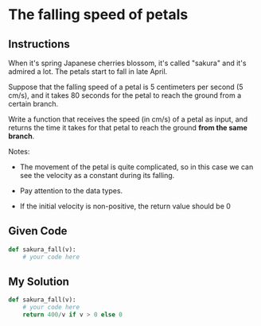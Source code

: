 # The falling speed of petals

## Instructions

When it's spring Japanese cherries blossom, it's called "sakura" and it's admired a lot. The petals start to fall in late April.

Suppose that the falling speed of a petal is 5 centimeters per second (5 cm/s), and it takes 80 seconds for the petal to reach the ground from a certain branch.

Write a function that receives the speed (in cm/s) of a petal as input, and returns the time it takes for that petal to reach the ground **from the same branch**.

Notes:

- The movement of the petal is quite complicated, so in this case we can see the velocity as a constant during its falling.

- Pay attention to the data types.

- If the initial velocity is non-positive, the return value should be 0

## Given Code
```python
def sakura_fall(v):
    # your code here
```

## My Solution
```python
def sakura_fall(v):
    # your code here
    return 400/v if v > 0 else 0 
```
